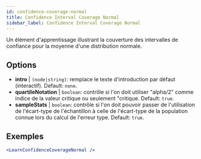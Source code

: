 ```yaml
---
id: confidence-coverage-normal
title: Confidence Interval Coverage Normal
sidebar_label: Confidence Interval Coverage Normal
---
```


Un élément d'apprentissage illustrant la couverture des intervalles de confiance pour la moyenne d'une distribution normale.

## Options

* __intro__ | `(node|string)`: remplace le texte d'introduction par défaut (interactif). Default: `none`.
* __quartileNotation__ | `boolean`: contrôle si l'on doit utiliser "alpha/2" comme indice de la valeur critique ou seulement "critique. Default: `true`.
* __sampleStats__ | `boolean`: contrôle si l'on doit pouvoir passer de l'utilisation de l'écart-type de l'échantillon à celle de l'écart-type de la population connue lors du calcul de l'erreur type. Default: `true`.


## Exemples

```jsx live
<LearnConfidenceCoverageNormal />
```

